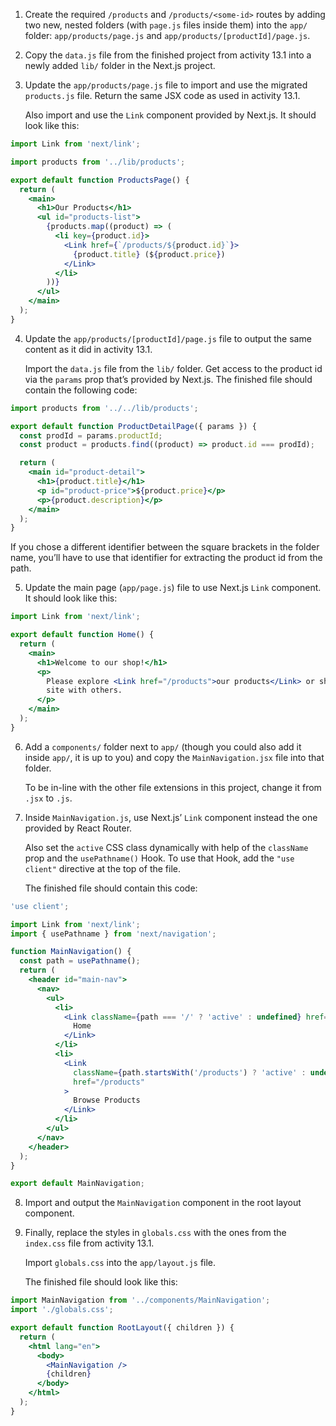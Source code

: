 1. Create the required `/products` and `/products/<some-id>` routes by adding two new, nested folders (with `page.js` files inside them) into the `app/` folder: `app/products/page.js` and `app/products/[productId]/page.js`.

2. Copy the `data.js` file from the finished project from activity 13.1 into a newly added `lib/` folder in the Next.js project.

3. Update the `app/products/page.js` file to import and use the migrated `products.js` file. Return the same JSX code as used in activity 13.1.

   Also import and use the `Link` component provided by Next.js. It should look like this:

```jsx
import Link from 'next/link';

import products from '../lib/products';

export default function ProductsPage() {
  return (
    <main>
      <h1>Our Products</h1>
      <ul id="products-list">
        {products.map((product) => (
          <li key={product.id}>
            <Link href={`/products/${product.id}`}>
              {product.title} (${product.price})
            </Link>
          </li>
        ))}
      </ul>
    </main>
  );
}
```

4. Update the `app/products/[productId]/page.js` file to output the same content as it did in activity 13.1.

   Import the `data.js` file from the `lib/` folder. Get access to the product id via the `params` prop that’s provided by Next.js. The finished file should contain the following code:

```jsx
import products from '../../lib/products';

export default function ProductDetailPage({ params }) {
  const prodId = params.productId;
  const product = products.find((product) => product.id === prodId);

  return (
    <main id="product-detail">
      <h1>{product.title}</h1>
      <p id="product-price">${product.price}</p>
      <p>{product.description}</p>
    </main>
  );
}
```

If you chose a different identifier between the square brackets in the folder name, you’ll have to use that identifier for extracting the product id from the path.

5. Update the main page (`app/page.js`) file to use Next.js `Link` component. It should look like this:

```jsx
import Link from 'next/link';

export default function Home() {
  return (
    <main>
      <h1>Welcome to our shop!</h1>
      <p>
        Please explore <Link href="/products">our products</Link> or share this
        site with others.
      </p>
    </main>
  );
}
```

6. Add a `components/` folder next to `app/` (though you could also add it inside `app/`, it is up to you) and copy the `MainNavigation.jsx` file into that folder.

   To be in-line with the other file extensions in this project, change it from `.jsx` to `.js`.

7. Inside `MainNavigation.js`, use Next.js’ `Link` component instead the one provided by React Router.

   Also set the `active` CSS class dynamically with help of the `className` prop and the `usePathname()` Hook. To use that Hook, add the `"use client"` directive at the top of the file.

   The finished file should contain this code:

```jsx
'use client';

import Link from 'next/link';
import { usePathname } from 'next/navigation';

function MainNavigation() {
  const path = usePathname();
  return (
    <header id="main-nav">
      <nav>
        <ul>
          <li>
            <Link className={path === '/' ? 'active' : undefined} href="/">
              Home
            </Link>
          </li>
          <li>
            <Link
              className={path.startsWith('/products') ? 'active' : undefined}
              href="/products"
            >
              Browse Products
            </Link>
          </li>
        </ul>
      </nav>
    </header>
  );
}

export default MainNavigation;
```

8. Import and output the `MainNavigation` component in the root layout component.

9. Finally, replace the styles in `globals.css` with the ones from the `index.css` file from activity 13.1.

   Import `globals.css` into the `app/layout.js` file.

   The finished file should look like this:

```jsx
import MainNavigation from '../components/MainNavigation';
import './globals.css';

export default function RootLayout({ children }) {
  return (
    <html lang="en">
      <body>
        <MainNavigation />
        {children}
      </body>
    </html>
  );
}
```
